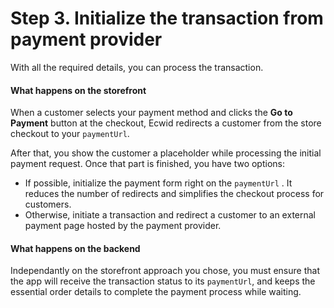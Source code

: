 # Step 3. Initialize the transaction from payment provider

With all the required details, you can process the transaction.

#### What happens on the storefront

When a customer selects your payment method and clicks the **Go to Payment** button at the checkout, Ecwid redirects a customer from the store checkout to your `paymentUrl`.&#x20;

After that, you show the customer a placeholder while processing the initial payment request. Once that part is finished, you have two options:

* If possible, initialize the payment form right on the `paymentUrl` . It reduces the number of redirects and simplifies the checkout process for customers.
* Otherwise, initiate a transaction and redirect a customer to an external payment page hosted by the payment provider.&#x20;

#### What happens on the backend

Independantly on the storefront approach you chose, you must ensure that the app will receive the transaction status to its `paymentUrl`, and keeps the essential order details to complete the payment process while waiting.

